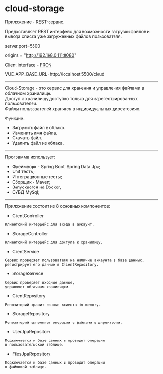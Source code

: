 # cloud-storage

Приложение - REST-сервис.

Предоставляет REST интерфейс для возможности загрузки файлов и вывода списка уже загруженных файлов пользователя.

server.port=5500

origins = "http://192.168.0.111:8080"

Client interface - [FRON](https://github.com/roman-rebrov/jd-homeworks/tree/master/diploma/netology-diplom-frontend)

VUE_APP_BASE_URL=http://localhost:5500/cloud

---
Cloud-Storage - это сервис для хранения и управления файлами в облачном хранилище.<br>
Доступ к хранилищу доступно только для зарегестрированных пользователей.<br>
Файлы пользователей хранятся в индивидуальных директориях.<br>

Функции:
* Загрузить файл в облако.
* Изменить имя файла.
* Скачать файл.
* Удалить файл из облака.
---
Программа использует:
* Фреймворк - Spring Boot, Spring Data Jpa;
* Unit тесты;
* Интеграционные тесты;
* Сборщик - Maven;
* Запускается на Docker;
* СУБД MySql;
---
Приложение состоит из 8 основных компонентов:

- ClientController
```mermaid
Клиентский интерфейс для входа в аккаунт.
```
- StorageController
```mermaid
Клиентский интерфейс для доступа к хранилищу.
```
- ClientService
```mermaid
Сервис проверяет пользователя на наличие аккаунта в базе данных,
регистрирует его данные в ClientRepository.
```
- StorageService
```mermaid
Сервис проверяет входные данные, 
управляет облачным хранилищем.
```
- ClientRepository
```mermaid
Репозиторий хранит данные клиента in-memory.
```
- StorageRepository
```mermaid
Репозиторий выполняет операции с файлами в директории.
```
- UserJpaRepository
```mermaid
Подключается к базе данных и проводит операции 
в пользовательской таблице.
```
- FilesJpaRepository
```mermaid
Подключается к базе данных и проводит операции 
в файловой таблице.
```
